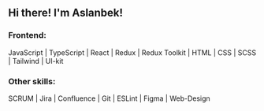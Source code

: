 ## Hi there! I'm Aslanbek!

### Frontend:
JavaScript | TypeScript | React | Redux | Redux Toolkit | HTML | CSS | SCSS | Tailwind | UI-kit
<!-- 
### Backend:
Node.JS | Express | Sequalize | PostgreSQL | API | AJAX -->

### Other skills:
SCRUM | Jira | Confluence | Git | ESLint | Figma | Web-Design

<!-- [![codewars](https://www.codewars.com/users/Pofigor/badges/large)](https://www.codewars.com/users/Pofigor)  -->

<!-- ### My pet-projects:
[![step](https://user-images.githubusercontent.com/99525626/188272577-0bc0f1d8-effe-4a02-bd4b-b0d701e138d2.png)](https://pofigor.github.io/step-up-store/)
[![vashaPizza](https://user-images.githubusercontent.com/99525626/227725839-f2a5fb26-6bb5-4975-97d2-b677e9025b14.png)](https://vashapizza.vercel.app/) -->


<!-- ### [Figma skills](https://www.behance.net/Kaipaeff) -->

<!-- [![](https://user-images.githubusercontent.com/99525626/228199441-adeb5d50-0fc7-480d-a2b5-48f37b9774a4.png)](https://www.behance.net/Kaipaeff) -->
